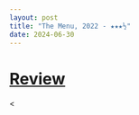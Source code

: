 ```yaml
---
layout: post
title: "The Menu, 2022 - ★★★½"
date: 2024-06-30
---
```


# [Review](https://letterboxd.com/pavlesap/film/the-menu-2022/)

<
